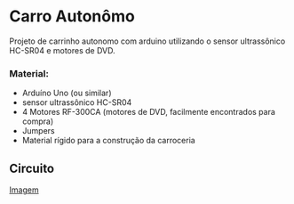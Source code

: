# Carro Autonômo
Projeto de carrinho autonomo com arduino utilizando o sensor ultrassônico HC-SR04 e motores de DVD.


### Material:

- Arduíno Uno (ou similar)
- sensor ultrassônico HC-SR04
- 4 Motores RF-300CA (motores de DVD, facilmente encontrados para compra)
- Jumpers
- Material rígido para a construção da carroceria

## Circuito

[Imagem](circuito)